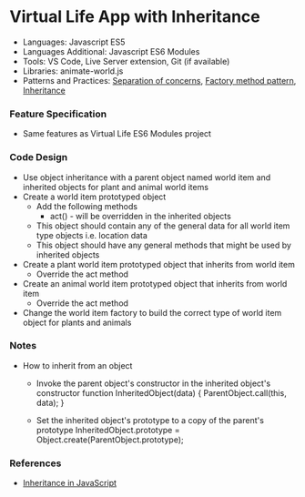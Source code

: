 
# Virtual Life App with Inheritance

* Languages: Javascript ES5
* Languages Additional: Javascript ES6 Modules
* Tools: VS Code, Live Server extension, Git (if available)
* Libraries: animate-world.js
* Patterns and Practices: [Separation of concerns](http://codebasecamp.org/wikipedia/separation_of_concerns.html), [Factory method pattern](http://codebasecamp.org/wikipedia/factory_method_pattern.html), [Inheritance](http://codebasecamp.org/wikipedia/inheritance_oop.html)

### Feature Specification

* Same features as Virtual Life ES6 Modules project

### Code Design

* Use object inheritance with a parent object named world item and inherited objects for plant and animal world items
* Create a world item prototyped object
	* Add the following methods
		* act() - will be overridden in the inherited objects
	* This object should contain any of the general data for all world item type objects i.e. location data
	* This object should have any general methods that might be used by inherited objects
* Create a plant world item prototyped object that inherits from world item
	* Override the act method
* Create an animal world item prototyped object that inherits from world item
	* Override the act method
* Change the world item factory to build the correct type of world item object for plants and animals

### Notes

* How to inherit from an object
	* Invoke the parent object's constructor in the inherited object's constructor
			function InheritedObject(data) {
				ParentObject.call(this, data);
			}

	* Set the inherited object's prototype to a copy of the parent's prototype
			InheritedObject.prototype = Object.create(ParentObject.prototype);

### References

* [Inheritance in JavaScript](http://codebasecamp.org/docs/javascript/developer.mozilla.org/en-US/docs/Learn/JavaScript/Objects/Inheritance.html)